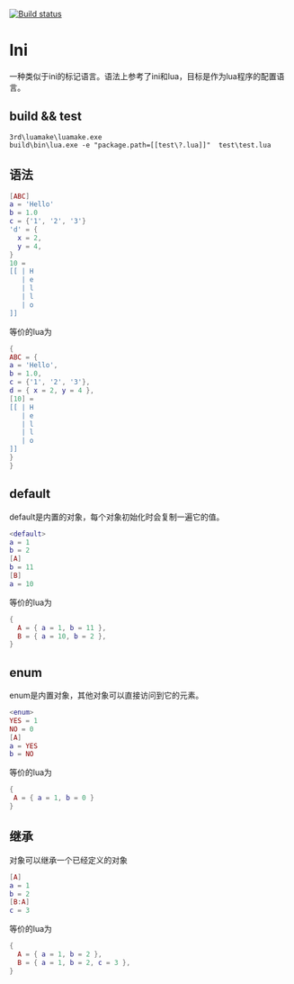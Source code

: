 [![Build status](https://ci.appveyor.com/api/projects/status/jf07wn469ghns1ie?svg=true)](https://ci.appveyor.com/project/actboy168/lni)

# lni

一种类似于ini的标记语言。语法上参考了ini和lua，目标是作为lua程序的配置语言。


## build && test

```
3rd\luamake\luamake.exe
build\bin\lua.exe -e "package.path=[[test\?.lua]]"  test\test.lua
```

## 语法

```lua
[ABC]
a = 'Hello'
b = 1.0
c = {'1', '2', '3'}
'd' = {
  x = 2,
  y = 4,
}
10 =
[[ | H
   | e
   | l
   | l
   | o
]]
```

等价的lua为

```lua
{
ABC = {
a = 'Hello',
b = 1.0,
c = {'1', '2', '3'},
d = { x = 2, y = 4 },
[10] =
[[ | H
   | e
   | l
   | l
   | o
]]
}
}
```

## default

default是内置的对象，每个对象初始化时会复制一遍它的值。

```lua
<default>
a = 1
b = 2
[A]
b = 11
[B]
a = 10
```

等价的lua为

```lua
{
  A = { a = 1, b = 11 },
  B = { a = 10, b = 2 },
}
```

## enum

enum是内置对象，其他对象可以直接访问到它的元素。

```lua
<enum>
YES = 1
NO = 0
[A]
a = YES
b = NO
```

等价的lua为

```lua
{
 A = { a = 1, b = 0 }
}
```

## 继承

对象可以继承一个已经定义的对象

```lua
[A]
a = 1
b = 2
[B:A]
c = 3
```

等价的lua为

```lua
{
  A = { a = 1, b = 2 },
  B = { a = 1, b = 2, c = 3 },
}
```
